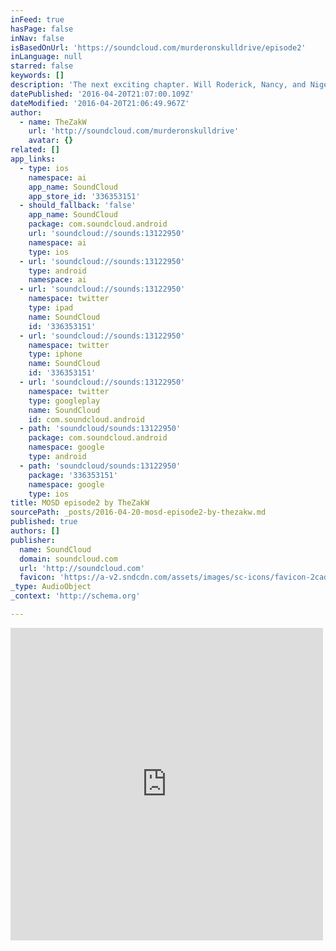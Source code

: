 ```yaml
---
inFeed: true
hasPage: false
inNav: false
isBasedOnUrl: 'https://soundcloud.com/murderonskulldrive/episode2'
inLanguage: null
starred: false
keywords: []
description: 'The next exciting chapter. Will Roderick, Nancy, and Nigel get out alive? Can they solve the mystery and find the murderer? Will Nancy ever get something to eat? Does anyone actually care? Find out the answers to some if not none of these questions.'
datePublished: '2016-04-20T21:07:00.109Z'
dateModified: '2016-04-20T21:06:49.967Z'
author:
  - name: TheZakW
    url: 'http://soundcloud.com/murderonskulldrive'
    avatar: {}
related: []
app_links:
  - type: ios
    namespace: ai
    app_name: SoundCloud
    app_store_id: '336353151'
  - should_fallback: 'false'
    app_name: SoundCloud
    package: com.soundcloud.android
    url: 'soundcloud://sounds:13122950'
    namespace: ai
    type: ios
  - url: 'soundcloud://sounds:13122950'
    type: android
    namespace: ai
  - url: 'soundcloud://sounds:13122950'
    namespace: twitter
    type: ipad
    name: SoundCloud
    id: '336353151'
  - url: 'soundcloud://sounds:13122950'
    namespace: twitter
    type: iphone
    name: SoundCloud
    id: '336353151'
  - url: 'soundcloud://sounds:13122950'
    namespace: twitter
    type: googleplay
    name: SoundCloud
    id: com.soundcloud.android
  - path: 'soundcloud/sounds:13122950'
    package: com.soundcloud.android
    namespace: google
    type: android
  - path: 'soundcloud/sounds:13122950'
    package: '336353151'
    namespace: google
    type: ios
title: MOSD episode2 by TheZakW
sourcePath: _posts/2016-04-20-mosd-episode2-by-thezakw.md
published: true
authors: []
publisher:
  name: SoundCloud
  domain: soundcloud.com
  url: 'http://soundcloud.com'
  favicon: 'https://a-v2.sndcdn.com/assets/images/sc-icons/favicon-2cadd14b.ico'
_type: AudioObject
_context: 'http://schema.org'

---
```

<iframe src="https://cdn.embedly.com/widgets/media.html?src=https%3A%2F%2Fw.soundcloud.com%2Fplayer%2F%3Fvisual%3Dtrue%26url%3Dhttp%253A%252F%252Fapi.soundcloud.com%252Ftracks%252F13122950%26show_artwork%3Dtrue&amp;url=https%3A%2F%2Fsoundcloud.com%2Fmurderonskulldrive%2Fepisode2&amp;image=http%3A%2F%2Fi1.sndcdn.com%2Fartworks-000008746524-2cp8z8-t500x500.jpg&amp;key=b7d04c9b404c499eba89ee7072e1c4f7&amp;type=text%2Fhtml&amp;schema=soundcloud" width="500" height="500" scrolling="no" frameborder="0" allowfullscreen="" style=""></iframe>